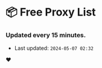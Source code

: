 # :package: Free Proxy List
### Updated every 15 minutes.

- Last updated: `2024-05-07 02:32`

:heart:
